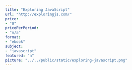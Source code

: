 ```yaml
---
title: "Exploring JavaScript"
url: "http://exploringjs.com/"
price: 
- "0"
pricePerPeriod: 
- "n/a"
format: 
- "ebook"
subject: 
- "javascript"
featured: "n"
picture: "../../public/static/exploring-javascript.png"
---
```

